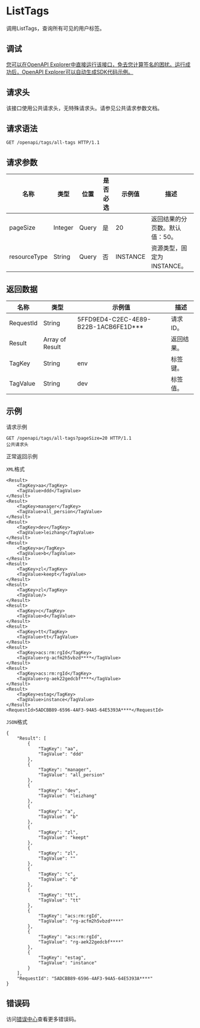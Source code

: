 # ListTags

调用ListTags，查询所有可见的用户标签。

## 调试

[您可以在OpenAPI Explorer中直接运行该接口，免去您计算签名的困扰。运行成功后，OpenAPI Explorer可以自动生成SDK代码示例。](https://api.aliyun.com/#product=elasticsearch&api=ListTags&type=ROA&version=2017-06-13)

## 请求头

该接口使用公共请求头，无特殊请求头。请参见公共请求参数文档。

## 请求语法

```
GET /openapi/tags/all-tags HTTP/1.1
```

## 请求参数

|名称|类型|位置|是否必选|示例值|描述|
|--|--|--|----|---|--|
|pageSize|Integer|Query|是|20|返回结果的分页数。默认值：50。 |
|resourceType|String|Query|否|INSTANCE|资源类型，固定为INSTANCE。 |

## 返回数据

|名称|类型|示例值|描述|
|--|--|---|--|
|RequestId|String|5FFD9ED4-C2EC-4E89-B22B-1ACB6FE1D\*\*\*|请求ID。 |
|Result|Array of Result| |返回结果。 |
|TagKey|String|env|标签键。 |
|TagValue|String|dev|标签值。 |

## 示例

请求示例

```
GET /openapi/tags/all-tags?pageSize=20 HTTP/1.1
公共请求头
```

正常返回示例

`XML`格式

```
<Result>
    <TagKey>aa</TagKey>
    <TagValue>ddd</TagValue>
</Result>
<Result>
    <TagKey>manager</TagKey>
    <TagValue>all_persion</TagValue>
</Result>
<Result>
    <TagKey>dev</TagKey>
    <TagValue>leizhang</TagValue>
</Result>
<Result>
    <TagKey>a</TagKey>
    <TagValue>b</TagValue>
</Result>
<Result>
    <TagKey>zl</TagKey>
    <TagValue>keept</TagValue>
</Result>
<Result>
    <TagKey>zl</TagKey>
    <TagValue/>
</Result>
<Result>
    <TagKey>c</TagKey>
    <TagValue>d</TagValue>
</Result>
<Result>
    <TagKey>tt</TagKey>
    <TagValue>tt</TagValue>
</Result>
<Result>
    <TagKey>acs:rm:rgId</TagKey>
    <TagValue>rg-acfm2h5vbzd****</TagValue>
</Result>
<Result>
    <TagKey>acs:rm:rgId</TagKey>
    <TagValue>rg-aek22gedcbf****</TagValue>
</Result>
<Result>
    <TagKey>estag</TagKey>
    <TagValue>instance</TagValue>
</Result>
<RequestId>5ADCBB89-6596-4AF3-94A5-64E5393A****</RequestId>
```

`JSON`格式

```
{
	"Result": [
		{
			"TagKey": "aa",
			"TagValue": "ddd"
		},
		{
			"TagKey": "manager",
			"TagValue": "all_persion"
		},
		{
			"TagKey": "dev",
			"TagValue": "leizhang"
		},
		{
			"TagKey": "a",
			"TagValue": "b"
		},
		{
			"TagKey": "zl",
			"TagValue": "keept"
		},
		{
			"TagKey": "zl",
			"TagValue": ""
		},
		{
			"TagKey": "c",
			"TagValue": "d"
		},
		{
			"TagKey": "tt",
			"TagValue": "tt"
		},
		{
			"TagKey": "acs:rm:rgId",
			"TagValue": "rg-acfm2h5vbzd****"
		},
		{
			"TagKey": "acs:rm:rgId",
			"TagValue": "rg-aek22gedcbf****"
		},
		{
			"TagKey": "estag",
			"TagValue": "instance"
		}
	],
	"RequestId": "5ADCBB89-6596-4AF3-94A5-64E5393A****"
}
```

## 错误码

访问[错误中心](https://error-center.aliyun.com/status/product/elasticsearch)查看更多错误码。

